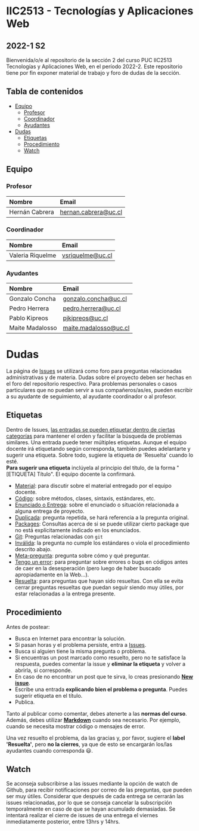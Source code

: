# IIC2513 - Tecnologías y Aplicaciones Web 
## 2022-1 S2
Bienvenida/o/e al repositorio de la sección 2 del curso PUC IIC2513 Tecnologías y Aplicaciones Web, en el período 2022-2. Este repositorio tiene por fin exponer material de trabajo y foro de dudas de la sección.

## Tabla de contenidos
 * [Equipo](#equipo)
     * [Profesor](#profesor)
     * [Coordinador](#coordinador)
     * [Ayudantes](#ayudantes)
 * [Dudas](#dudas)
     * [Etiquetas](#etiquetas)
     * [Procedimiento](#procedimiento)
     * [Watch](#watch)
     
## Equipo

### Profesor

| Nombre               |  Email         |
|:-------------------- |:--------------|
| Hernán Cabrera | hernan.cabrera@uc.cl |

### Coordinador

| Nombre               |  Email         |
|:-------------------- |:--------------|
| Valeria Riquelme | vsriquelme@uc.cl |

### Ayudantes

| Nombre                | Email       |
|:--------------------- |:-------------|
| Gonzalo Concha	| gonzalo.concha@uc.cl |
| Pedro	Herrera |	pedro.herrera@uc.cl |
| Pablo Kipreos	| pjkipreos@uc.cl |
| Maite Madalosso	| maite.madalosso@uc.cl |


# Dudas

La página de [Issues](../../issues) se utilizará como foro para preguntas relacionadas administrativas y de materia. Dudas sobre el proyecto deben ser hechas en el foro del repositorio respectivo. Para problemas personales o casos particulares que no puedan servir a sus compañeros/as/es, pueden escribir a su ayudante de seguimiento, al ayudante coordinador o al profesor.

## Etiquetas

Dentro de Issues, [las entradas se pueden etiquetar dentro de ciertas categorías](https://help.github.com/articles/applying-labels-to-issues-and-pull-requests/) para mantener el orden y facilitar la búsqueda de problemas similares. Una entrada puede tener múltiples etiquetas. Aunque el equipo docente irá etiquetando según corresponda, también puedes adelantarte y sugerir una etiqueta. Sobre todo, sugiere la etiqueta de 'Resuelta' cuando lo esté. \
**Para sugerir una etiqueta** inclúyela al principio del título, de la forma "[ETIQUETA] Título". El equipo docente la confirmará.

* [Material](../../labels/Material): para discutir sobre el material entregado por el equipo docente.
* [Código](../../labels/C%C3%B3digo): sobre métodos, clases, sintaxis, estándares, etc.
* [Enunciado o Entrega](../../labels/Enunciado%20o%20Entrega): sobre el enunciado o situación relacionada a alguna entrega de proyecto.
* [Duplicada](../../labels/Duplicada): pregunta repetida, se hará referencia a la pregunta original.
* [Packages](../../labels/Packages): Consultas acerca de si se puede utilizar cierto package que no está explícitamente indicado en los enunciados.
* [Git](../../labels/Git): Preguntas relacionadas con `git`
* [Inválida](../../labels/Inv%C3%A1lida): la pregunta no cumple los estándares o viola el procedimiento descrito abajo.
* [Meta-pregunta](../../labels/Meta-Pregunta): pregunta sobre cómo y qué preguntar.
* [Tengo un error](../../labels/Tengo%20un%20error): para preguntar sobre errores o bugs en códigos antes de caer en la desesperación (pero luego de haber buscado apropiadamente en la Web...).
* [Resuelta](../../labels/Resuelta): para preguntas que hayan sido resueltas. Con ella se evita cerrar preguntas resueltas que puedan seguir siendo muy útiles, por estar relacionadas a la entrega presente.

## Procedimiento

Antes de postear:
* Busca en Internet para encontrar la solución.
* Si pasan horas y el problema persiste, entra a [Issues](../../issues).
* Busca si alguien tiene la misma pregunta o problema.
* Si encuentras un post marcado como resuelto, pero no te satisface la respuesta, puedes comentar la issue y **eliminar la etiqueta** y volver a abrirla, si corresponde.
* En caso de no encontrar un post que te sirva, lo creas presionando **[New issue](../../issues/new)**.
* Escribe una entrada **explicando bien el problema o pregunta**. Puedes sugerir etiqueta en el título.
* Publica.

Tanto al publicar como comentar, debes atenerte a las **normas del curso**. Además, debes utilizar **[Markdown](https://github.com/adam-p/markdown-here/wiki/Markdown-Cheatsheet#code)** cuando sea necesario. Por ejemplo, cuando se necesita mostrar código o mensajes de error.

Una vez resuelto el problema, da las gracias y, por favor, sugiere el **label 'Resuelta'**, pero **no la cierres**, ya que de esto se encargarán los/las ayudantes cuando corresponda :smiley:.

## Watch
Se aconseja subscribirse a las issues mediante la opción de watch de Github, para recibir notificaciones por correo de las preguntas, que pueden ser muy útiles. Considerar que después de cada entrega se cerrarán las issues relacionadas, por lo que se conseja cancelar la subscripción temporalmente en caso de que se hayan acumulado demasiadas. Se intentará realizar el cierre de issues de una entrega el viernes inmediatamente posterior, entre 13hrs y 14hrs.

